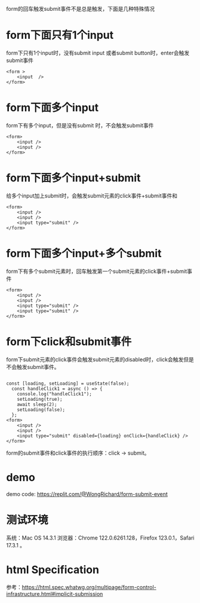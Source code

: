 form的回车触发submit事件不是总是触发，下面是几种特殊情况

# form下面只有1个input

form下只有1个input时，没有submit input 或者submit button时，enter会触发submit事件

```
<form >
	<input  />
</form>
```


# form下面多个input
form下有多个input，但是没有submit 时，不会触发submit事件

```
<form>
	<input />
	<input />
</form>
```

# form下面多个input+submit
给多个input加上submit时，会触发submit元素的click事件+submit事件和
```
<form>
	<input />
	<input />
	<input type="submit" />
</form>
```

# form下面多个input+多个submit
form下有多个submit元素时，回车触发第一个submit元素的click事件+submit事件
```
<form>
	<input />
	<input />
	<input type="submit" />
	<input type="submit" />
</form>
```

# form下click和submit事件
form下submit元素的click事件会触发submit元素的disabled时，click会触发但是不会触发submit事件。
```

const [loading, setLoading] = useState(false);
  const handleClick1 = async () => {
    console.log("handleClick1");
    setLoading(true);
    await sleep(2);
    setLoading(false);
  };
<form>
	<input />
	<input />
	<input type="submit" disabled={loading} onClick={handleClick} />
</form>
```
form的submit事件和click事件的执行顺序：click -> submit。

# demo
demo code: https://replit.com/@WongRichard/form-submit-event

# 测试环境
系统：Mac OS 14.3.1 
浏览器：Chrome 122.0.6261.128，Firefox 123.0.1，Safari 17.3.1 。

# html Specification

参考：https://html.spec.whatwg.org/multipage/form-control-infrastructure.html#implicit-submission